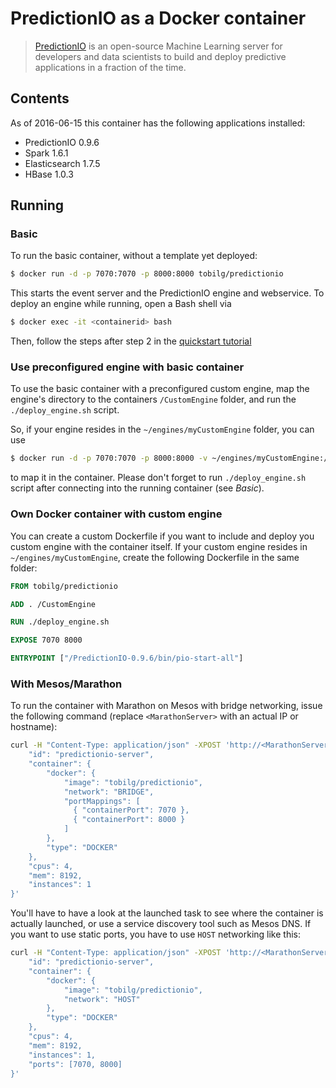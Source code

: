 # PredictionIO as a Docker container

> [PredictionIO](https://prediction.io) is an open-source Machine Learning
server for developers and data scientists to build and deploy predictive
applications in a fraction of the time.

## Contents
As of 2016-06-15 this container has the following applications installed:
* PredictionIO 0.9.6
* Spark 1.6.1
* Elasticsearch 1.7.5
* HBase 1.0.3

## Running

### Basic
To run the basic container, without a template yet deployed:
```Bash
$ docker run -d -p 7070:7070 -p 8000:8000 tobilg/predictionio
```
This starts the event server and the PredictionIO engine and webservice. To deploy an engine while running, open a Bash shell via

```Bash
$ docker exec -it <containerid> bash
```

Then, follow the steps after step 2 in the [quickstart tutorial](https://docs.prediction.io/templates/recommendation/quickstart/#2.-create-a-new-engine-from-an-engine-template)

### Use preconfigured engine with basic container
To use the basic container with a preconfigured custom engine, map the engine's directory to the containers `/CustomEngine` folder, and run the `./deploy_engine.sh` script.

So, if your engine resides in the `~/engines/myCustomEngine` folder, you can use

```Bash
$ docker run -d -p 7070:7070 -p 8000:8000 -v ~/engines/myCustomEngine:/CustomEngine tobilg/predictionio
```
to map it in the container. Please don't forget to run `./deploy_engine.sh` script after connecting into the running container (see *Basic*).

### Own Docker container with custom engine
You can create a custom Dockerfile if you want to include and deploy you custom engine with the container itself. If your custom engine resides in `~/engines/myCustomEngine`, create the following Dockerfile in the same folder:

```Dockerfile
FROM tobilg/predictionio

ADD . /CustomEngine

RUN ./deploy_engine.sh

EXPOSE 7070 8000

ENTRYPOINT ["/PredictionIO-0.9.6/bin/pio-start-all"]
```

### With Mesos/Marathon
To run the container with Marathon on Mesos with bridge networking, issue the following command (replace `<MarathonServer>` with an actual IP or hostname):

```Bash
curl -H "Content-Type: application/json" -XPOST 'http://<MarathonServer>:8080/v2/apps' -d '{
    "id": "predictionio-server",
    "container": {
        "docker": {
            "image": "tobilg/predictionio",
            "network": "BRIDGE",
			"portMappings": [
			  { "containerPort": 7070 },
			  { "containerPort": 8000 }
			]
        },
        "type": "DOCKER"
    },
    "cpus": 4,
    "mem": 8192,
    "instances": 1
}'
```

You'll have to have a look at the launched task to see where the container is actually launched, or use a service discovery tool such as Mesos DNS.
If you want to use static ports, you have to use `HOST` networking like this:

```Bash
curl -H "Content-Type: application/json" -XPOST 'http://<MarathonServer>:8080/v2/apps' -d '{
    "id": "predictionio-server",
    "container": {
        "docker": {
            "image": "tobilg/predictionio",
            "network": "HOST"
        },
        "type": "DOCKER"
    },
    "cpus": 4,
    "mem": 8192,
    "instances": 1,
	"ports": [7070, 8000]
}'
```
